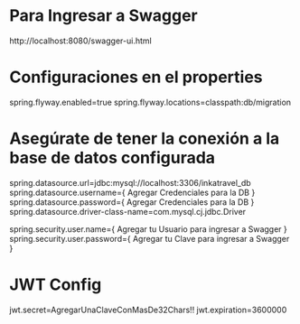# Para Ingresar a Swagger
http://localhost:8080/swagger-ui.html

# Configuraciones en el properties
spring.flyway.enabled=true
spring.flyway.locations=classpath:db/migration

# Asegúrate de tener la conexión a la base de datos configurada
spring.datasource.url=jdbc:mysql://localhost:3306/inkatravel_db
spring.datasource.username={ Agregar Credenciales para la DB }
spring.datasource.password={ Agregar Credenciales para la DB }
spring.datasource.driver-class-name=com.mysql.cj.jdbc.Driver

spring.security.user.name={ Agregar tu Usuario para ingresar a Swagger }
spring.security.user.password={ Agregar tu Clave para ingresar a Swagger }

# JWT Config
jwt.secret=AgregarUnaClaveConMasDe32Chars!!
jwt.expiration=3600000

